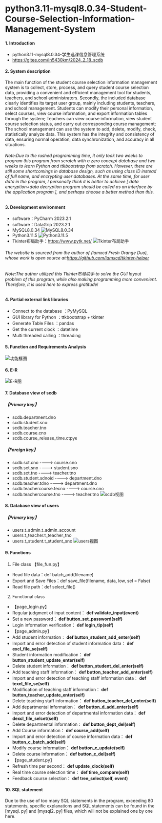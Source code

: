 # python3.11-mysql8.0.34-Student-Course-Selection-Information-Management-System

#### 1. Introduction
- python3.11-mysql8.0.34-学生选课信息管理系统
- https://gitee.com/in5430km/2024_2_18_scdb
#### 2. System description
The main function of the student course selection information management system is to collect, store, process, and query student course selection data, providing a convenient and efficient management tool for students, teachers, and school administrators. Secondly, the included database clearly identifies its target user group, mainly including students, teachers, and school management. Students can modify their personal information, select courses, view course information, and export information tables through the system; Teachers can view course information, view student course selection status, and carry out corresponding course management; The school management can use the system to add, delete, modify, check, statistically analyze data. This system has the integrity and consistency of data, ensuring normal operation, data synchronization, and accuracy in all situations.
###### Note:Due to the rushed programming time, it only took two weeks to program this program from scratch with a zero concept database and two weeks to learn Python and ttkbootstrap from scratch. However, there are still some shortcomings in database design, such as using class ID instead of full name, and encrypting user databases. At the same time, for user data in the program, I personally think it is better to achieve [ data encryption+data decryption program should be called as an interface by the application program ], and perhaps choose a better method than this.


#### 3. Development environment
- software：PyCharm 2023.2.1
- software：DataGrip 2023.2.1
- MySQL8.0.34
![MySQL8.0.34](/readme/mysql.png)
- Python3.11.5
![Python3.11.5](/readme/python.png)
- Tkinter布局助手：https://www.pytk.net/
![Tkinter布局助手](/readme/Tkinter%E5%B8%83%E5%B1%80%E5%8A%A9%E6%89%8B.png)
###### The website is sourced from the author of (iamxcd Fresh Orange Duo), whose work is open source at:https://github.com/iamxcd/tkinter-helper
###### Note:The author utilized this Tkinter布局助手 to solve the GUI layout problem of this program, while also making programming more convenient. Therefore, it is used here to express gratitude!
#### 4. Partial external link libraries
- Connect to the database ：PyMySQL
- GUI library for Python ：ttkbootstrap + tkinter
- Generate Table Files ：pandas
- Get the current clock ：datetime
- Multi threaded calling ：threading
#### 5. Function and Requirements Analysis
![功能框图](/readme/%E5%88%86%E6%9E%90%E5%9B%BE.png)
#### 6. E-R
![E-R图](/readme/E-R%E5%9B%BE.png)
#### 7. Database view of scdb
##### 【Primary key】
- scdb.department.dno
- scdb.student.sno
- scdb.teacher.tno
- scdb.course.cno
- scdb.course_release_time.ctpye
##### 【Foreign key】
- scdb.sct.cno              ---->    course.cno
- scdb.sct.sno              ---->    student.sno
- scdb.sct.tno              ---->    teacher.tno
- scdb.student.sdnoid       ---->    department.dno
- scdb.teacher.tdno         ---->    department.dno
- scdb.teachercourse.tecno  ---->    course.cno
- scdb.teachercourse.tno    ---->    teacher.tno
![scdb视图](/readme/scdb.jpg)
#### 8. Database view of users
##### 【Primary key】
- users.t_admin.t_admin_account	
- users.t_teacher.t_teacher_tno
- users.t_student.t_student_sno
![users视图](/readme/users.jpg)
#### 9. Functions
1. File class
【file_fun.py】
- Read file data：def batch_add(filename)
- Export and Save Files：def save_file(filename, data, low, sel = False)
- Read file path：def select_file()
2. Functional class
- 【page_login.py】
- Regular judgment of input content： **def validate_input(event)** 
- Set a new password： **def button_set_password(self)** 
- Login information verification： **def login_tip(self)** 
- 【page_admin.py】
- Add student information： **def button_student_add_enter(self)** 
- Import and error detection of student information data： **def excl_file_se(self)** 
- Student information modification： **def button_student_update_enter(self)** 
- Delete student information： **def button_student_del_enter(self)** 
- Add teaching staff information： **def button_teacher_add_enter(self)** 
- Import and error detection of teaching staff information data： **def texcl_file_se(self)** 
- Modification of teaching staff information： **def button_teacher_update_enter(self)** 
- Delete teaching staff information： **def button_teacher_del_enter(self)** 
- Add departmental information： **def button_d_add_enter(self)** 
- Import and error detection of departmental information data： **def dexcl_file_selcet(self)** 
- Delete departmental information： **def button_dept_del(self)** 
- Add Course information： **def course_add(self)** 
- Import and error detection of course information data： **def button_c_batch_add(self)** 
- Modify course information： **def button_c_update(self)** 
- Delete course information： **def button_c_del(self)** 
- 【page_student.py】 
- Refresh time per second： **def update_clock(self)** 
- Real time course selection time： **def time_compare(self)** 
- Feedback course selection： **def tree_select(self, event)** 
#### 10. SQL statement
Due to the use of too many SQL statements in the program, exceeding 80 statements, specific explanations and SQL statements can be found in the [mysql. py] and [mysql2. py] files, which will not be explained one by one here.
